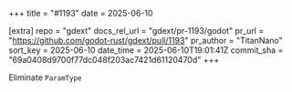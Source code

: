 +++
title = "#1193"
date = 2025-06-10

[extra]
repo = "gdext"
docs_rel_url = "gdext/pr-1193/godot"
pr_url = "https://github.com/godot-rust/gdext/pull/1193"
pr_author = "TitanNano"
sort_key = 2025-06-10
date_time = 2025-06-10T19:01:41Z
commit_sha = "69a0408d9700f77dc048f203ac7421d61120470d"
+++

Eliminate `ParamType`
